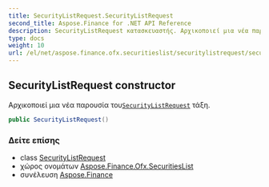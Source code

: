 ```yaml
---
title: SecurityListRequest.SecurityListRequest
second_title: Aspose.Finance for .NET API Reference
description: SecurityListRequest κατασκευαστής. Αρχικοποιεί μια νέα παρουσία τουSecurityListRequest τάξη.
type: docs
weight: 10
url: /el/net/aspose.finance.ofx.securitieslist/securitylistrequest/securitylistrequest/
---
```

## SecurityListRequest constructor

Αρχικοποιεί μια νέα παρουσία του[`SecurityListRequest`](../) τάξη.

```csharp
public SecurityListRequest()
```

### Δείτε επίσης

* class [SecurityListRequest](../)
* χώρος ονομάτων [Aspose.Finance.Ofx.SecuritiesList](../../securitylistrequest/)
* συνέλευση [Aspose.Finance](../../../)



